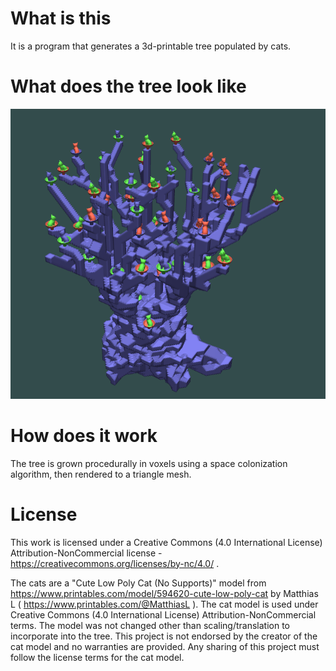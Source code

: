 # What is this

It is a program that generates a 3d-printable tree populated by cats.

# What does the tree look like

![Cat Tree Rendering](./cat-tree-render.PNG)

# How does it work

The tree is grown procedurally in voxels using a space colonization algorithm, then rendered to a triangle mesh.

# License

This work is licensed under a Creative Commons (4.0 International License) Attribution-NonCommercial license - https://creativecommons.org/licenses/by-nc/4.0/ .

The cats are a "Cute Low Poly Cat (No Supports)" model from https://www.printables.com/model/594620-cute-low-poly-cat by Matthias L ( https://www.printables.com/@MatthiasL ).
The cat model is used under Creative Commons (4.0 International License) Attribution-NonCommercial terms.
The model was not changed other than scaling/translation to incorporate into the tree.
This project is not endorsed by the creator of the cat model and no warranties are provided.
Any sharing of this project must follow the license terms for the cat model.
